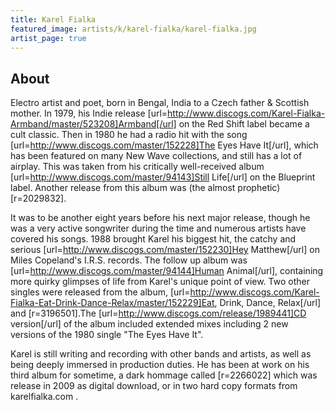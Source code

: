 ```yaml
---
title: Karel Fialka
featured_image: artists/k/karel-fialka/karel-fialka.jpg
artist_page: true
---
```

## About

Electro artist and poet, born in Bengal, India to a Czech father & Scottish mother. In 1979, his Indie release [url=http://www.discogs.com/Karel-Fialka-Armband/master/523208]Armband[/url] on the Red Shift label became a cult classic. Then in 1980 he had a radio hit with the song [url=http://www.discogs.com/master/152228]The Eyes Have It[/url], which has been featured on many New Wave collections, and still has a lot of airplay. This was taken from his critically well-received album [url=http://www.discogs.com/master/94143]Still Life[/url] on the Blueprint label. Another release from this album was (the almost prophetic) [r=2029832].

It was to be another eight years before his next major release, though he was a very active songwriter during the time and numerous artists have covered his songs. 1988 brought Karel his biggest hit, the catchy and serious [url=http://www.discogs.com/master/152230]Hey Matthew[/url] on Miles Copeland's I.R.S. records. The follow up album was [url=http://www.discogs.com/master/94144]Human Animal[/url], containing more quirky glimpses of life from Karel's unique point of view. Two other singles were released from the album, [url=http://www.discogs.com/Karel-Fialka-Eat-Drink-Dance-Relax/master/152229]Eat, Drink, Dance, Relax[/url] and [r=3196501].The [url=http://www.discogs.com/release/1989441]CD version[/url] of the album included extended mixes including 2 new versions of the 1980 single "The Eyes Have It".

Karel is still writing and recording with other bands and artists, as well as being deeply immersed in production duties. He has been at work on his third album for sometime, a dark hommage called [r=2266022] which was release in 2009 as digital download, or in two hard copy formats from karelfialka.com .

